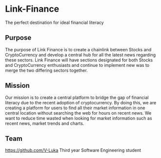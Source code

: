 # Link-Finance
The perfect destination for ideal financial literacy

## Purpose
The purpose of Link Finance is to create a chainlink between Stocks and CryptoCurrency and develop a central hub for all the latest news regarding these sectors.
Link Finance will have sections designated for both Stocks and CryptoCurrency enthusiasts and continue to implement new was to merge the two differing sectors together.

 ## Mission
Our mission is to create a central platform to bridge the gap of financial literacy due to the recent adoption of cryptocurrency. By doing this, we are creating a platform for users to find all their market information in one central location without searching the web for hours on recent news. We want to reduce time wasted when looking for market information such as recent news, market trends and charts.

## Team
https://github.com/V-Luka Third year Software Engineering student
